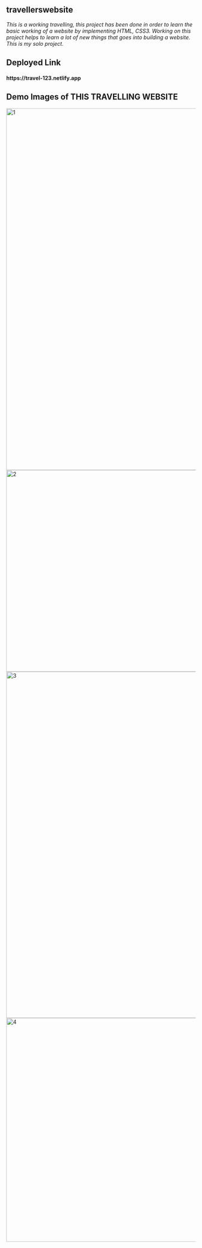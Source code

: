## travellerswebsite
*This is a working travelling, this project has been done in order to learn the basic working of a website by implementing HTML, CSS3. Working on this project helps to learn a lot of new things that goes into building a website. This is my solo project.*

## Deployed Link

<h4>https://travel-123.netlify.app</h4>

## Demo Images of THIS TRAVELLING WEBSITE

<img width="960" alt="1" src="https://user-images.githubusercontent.com/68071032/150508879-8f809996-bc22-42f2-a556-2eaa4f6d7874.png">
<img width="535" alt="2" src="https://user-images.githubusercontent.com/68071032/150508935-971f29d3-f9ac-4ca4-8499-9928bbf16917.png">
<img width="919" alt="3" src="https://user-images.githubusercontent.com/68071032/150508981-4adf4a63-f256-4787-be39-96670eb1922e.png">
<img width="594" alt="4" src="https://user-images.githubusercontent.com/68071032/150509046-a3f04bef-042c-48c3-b9e5-2d233d10ae8c.png">
